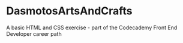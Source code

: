 # DasmotosArtsAndCrafts
A basic HTML and CSS exercise - part of the Codecademy Front End Developer career path
